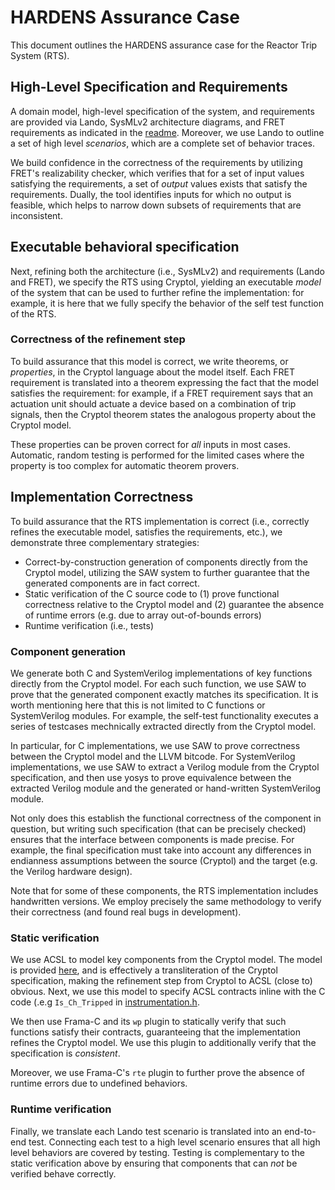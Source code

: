 # HARDENS Assurance Case

This document outlines the HARDENS assurance case for the Reactor Trip System
(RTS).

## High-Level Specification and Requirements

A domain model, high-level specification of the system, and requirements are
provided via Lando, SysMLv2 architecture diagrams, and FRET requirements as
indicated in the [readme](./README.md). Moreover, we use Lando to outline a set
of high level _scenarios_, which are a complete set of behavior traces.

We build confidence in the correctness of the requirements by utilizing FRET's
realizability checker, which verifies that for a set of input values satisfying
the requirements, a set of _output_ values exists that satisfy the requirements.
Dually, the tool identifies inputs for which no output is feasible, which helps
to narrow down subsets of requirements that are inconsistent.

## Executable behavioral specification

Next, refining both the architecture (i.e., SysMLv2) and requirements (Lando and
FRET), we specify the RTS using Cryptol, yielding an executable _model_ of the
system that can be used to further refine the implementation: for example, it is
here that we fully specify the behavior of the self test function of the RTS.

### Correctness of the refinement step

To build assurance that this model is correct, we write theorems, or
_properties_, in the Cryptol language about the model itself. Each FRET
requirement is translated into a theorem expressing the fact that the model
satisfies the requirement: for example, if a FRET requirement says that an
actuation unit should actuate a device based on a combination of trip signals,
then the Cryptol theorem states the analogous property about the Cryptol model.

These properties can be proven correct for _all_ inputs in most cases.
Automatic, random testing is performed for the limited cases where the property
is too complex for automatic theorem provers.

## Implementation Correctness

To build assurance that the RTS implementation is correct (i.e., correctly
refines the executable model, satisfies the requirements, etc.), we demonstrate
three complementary strategies:

- Correct-by-construction generation of components directly from the Cryptol
  model, utilizing the SAW system to further guarantee that the generated
  components are in fact correct.
- Static verification of the C source code to (1) prove functional correctness
  relative to the Cryptol model and (2) guarantee the absence of runtime errors
  (e.g. due to array out-of-bounds errors)
- Runtime verification (i.e., tests)

### Component generation

We generate both C and SystemVerilog implementations of key functions directly
from the Cryptol model. For each such function, we use SAW to prove that the
generated component exactly matches its specification. It is worth mentioning
here that this is not limited to C functions or SystemVerilog modules. For
example, the self-test functionality executes a series of testcases mechnically
extracted directly from the Cryptol model.

In particular, for C implementations, we use SAW to prove correctness between
the Cryptol model and the LLVM bitcode. For SystemVerilog implementations, we
use SAW to extract a Verilog module from the Cryptol specification, and then use
yosys to prove equivalence between the extracted Verilog module and the
generated or hand-written SystemVerilog module.

Not only does this establish the functional correctness of the component in
question, but writing such specification (that can be precisely checked) ensures
that the interface between components is made precise. For example, the final
specification must take into account any differences in endianness assumptions
between the source (Cryptol) and the target (e.g. the Verilog hardware design). 

Note that for some of these components, the RTS implementation includes
handwritten versions. We employ precisely the same methodology to verify their
correctness (and found real bugs in development).

### Static verification

We use ACSL to model key components from the Cryptol model. The model is
provided [here](src/include/models.acsl), and is effectively a transliteration
of the Cryptol specification, making the refinement step from Cryptol to ACSL
(close to) obvious. Next, we use this model to specify ACSL contracts inline with the C
code (.e.g `Is_Ch_Tripped` in
[instrumentation.h](src/include/instrumentation.h).

We then use Frama-C and its `wp` plugin to statically verify that such functions
satisfy their contracts, guaranteeing that the implementation refines the
Cryptol model. We use this plugin to additionally verify that the specification
is _consistent_.

Moreover, we use Frama-C's `rte` plugin to further prove the absence of runtime
errors due to undefined behaviors.

### Runtime verification

Finally, we translate each Lando test scenario is translated into an end-to-end
test. Connecting each test to a high level scenario ensures that all high level
behaviors are covered by testing. Testing is complementary to the static
verification above by ensuring that components that can _not_ be verified behave
correctly.
